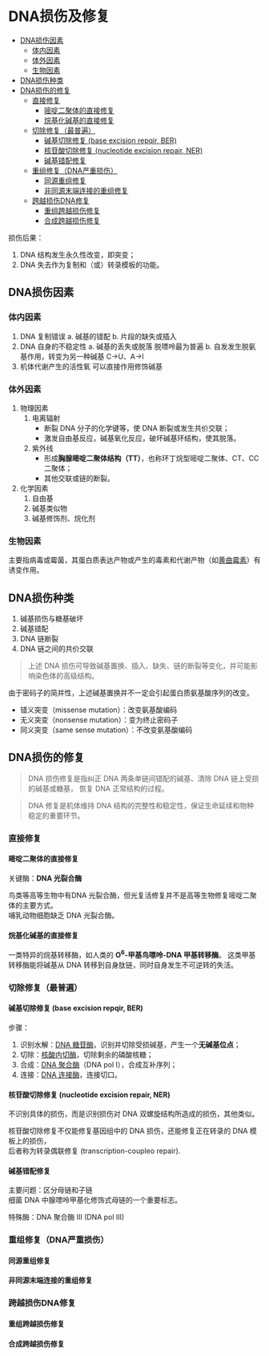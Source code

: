 # DNA损伤及修复

<!-- TOC Marked -->

* [DNA损伤因素](#dna损伤因素)
    - [体内因素](#体内因素)
    - [体外因素](#体外因素)
    - [生物因素](#生物因素)
* [DNA损伤种类](#dna损伤种类)
* [DNA损伤的修复](#dna损伤的修复)
    - [直接修复](#直接修复)
        + [嘧啶二聚体的直接修复](#嘧啶二聚体的直接修复)
        + [烷基化碱基的直接修复](#烷基化碱基的直接修复)
    - [切除修复（最普遍）](#切除修复（最普遍）)
        + [碱基切除修复 (base excision repqir, BER)](#碱基切除修复-(base-excision-repqir,-ber))
        + [核苷酸切除修复 (nucleotide excision repair, NER)](#核苷酸切除修复-(nucleotide-excision-repair,-ner))
        + [碱基错配修复](#碱基错配修复)
    - [重组修复（DNA严重损伤）](#重组修复（dna严重损伤）)
        + [同源重组修复](#同源重组修复)
        + [非同源末端连接的重组修复](#非同源末端连接的重组修复)
    - [跨越损伤DNA修复](#跨越损伤dna修复)
        + [重组跨越损伤修复](#重组跨越损伤修复)
        + [合成跨越损伤修复](#合成跨越损伤修复)

<!-- /TOC -->

损伤后果：
1. DNA 结构发生永久性改变，即突变；
2. DNA 失去作为复制和（或）转录模板的功能。

## DNA损伤因素

### 体内因素

1. DNA 复制错误
    a. 碱基的错配
    b. 片段的缺失或插入
2. DNA 自身的不稳定性
    a. 碱基的丢失或脱落 脱嘌呤最为普遍
    b. 自发发生脱氨基作用，转变为另一种碱基 C->U、A->I
3. 机体代谢产生的活性氧 可以直接作用修饰碱基

### 体外因素

1. 物理因素
    1. 电离辐射
        - 断裂 DNA 分子的化学键等，使 DNA 断裂或发生共价交联；
        - 激发自由基反应，碱基氧化反应，破坏碱基环结构，使其脱落。
    2. 紫外线
        - 形成**胸腺嘧啶二聚体结构（TT）**，也称环丁烷型嘧啶二聚体、CT、CC 二聚体；
        - 其他交联或链的断裂。
2. 化学因素
    1. 自由基
    2. 碱基类似物
    3. 碱基修饰剂、烷化剂

### 生物因素

主要指病毒或霉菌，其蛋白质表达产物或产生的毒素和代谢产物（如[黄曲霉素](黄曲霉素.md)）有诱变作用。

## DNA损伤种类

1. 碱基损伤与糖基破坏
2. 碱基错配
3. DNA 链断裂
4. DNA 链之间的共价交联

> 上述 DNA 损伤可导致碱基置换、插入、缺失、链的断裂等变化，并可能影响染色体的高级结构。

由于密码子的简并性，上述碱基置换并不一定会引起蛋白质氨基酸序列的改变。

- 错义突变（missense mutation）：改变氨基酸编码
- 无义突变（nonsense mutation）：变为终止密码子
- 同义突变（same sense mutation）：不改变氨基酸编码

## DNA损伤的修复

> DNA 损伤修复是指纠正 DNA 两条单链间错配的碱基、清除 DNA 链上受损的碱基或糖基，
  恢复 DNA 正常结构的过程。

> DNA 修复是机体维持 DNA 结构的完整性和稳定性，保证生命延续和物种稳定的重要环节。

### 直接修复

#### 嘧啶二聚体的直接修复

关键酶：**DNA 光裂合酶**

鸟类等高等生物中有DNA 光裂合酶，但光复活修复并不是高等生物修复嘧啶二聚体的主要方式。<br>
哺乳动物细胞缺乏 DNA 光裂合酶。

#### 烷基化碱基的直接修复

一类特异的烷基转移酶，如人类的 **O<sup>6</sup>-甲基鸟嘌呤-DNA 甲基转移酶**。
这类甲基转移酶能将碱基从 DNA 转移到自身肽链，同时自身发生不可逆转的失活。

### 切除修复（最普遍）

#### 碱基切除修复 (base excision repqir, BER)

步骤：
1. 识别水解：[DNA 糖苷酶](DNA_糖苷酶.md)，识别并切除受损碱基，产生一个**无碱基位点**；
2. 切除：[核酸内切酶](核酸内切酶.md)，切除剩余的磷酸核糖；
3. 合成：[DNA 聚合酶](DNA_聚合酶.md)（DNA pol I），合成互补序列；
4. 连接：[DNA 连接酶](DNA_连接酶.md)，连接切口。

#### 核苷酸切除修复 (nucleotide excision repair, NER)

不识别具体的损伤，而是识别损伤对 DNA 双螺旋结构所造成的损伤，其他类似。

核苷酸切除修复不仅能修复基因组中的 DNA 损伤，还能修复正在转录的 DNA 模板上的损伤，<br>
后者称为转录偶联修复 (transcription-coupleo repair).

#### 碱基错配修复

主要问题：区分母链和子链<br>
细菌 DNA 中腺嘌呤甲基化修饰式母链的一个重要标志。

特殊酶：DNA 聚合酶 III (DNA pol III)

### 重组修复（DNA严重损伤）

#### 同源重组修复

#### 非同源末端连接的重组修复

### 跨越损伤DNA修复

#### 重组跨越损伤修复

#### 合成跨越损伤修复
